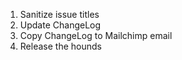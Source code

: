 1. Sanitize issue titles
1. Update ChangeLog
1. Copy ChangeLog to Mailchimp email
1. Release the hounds